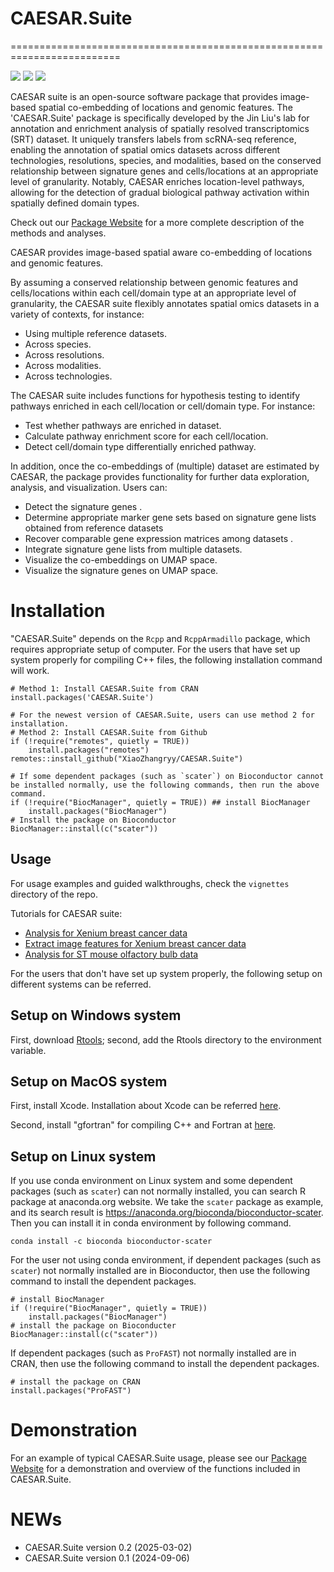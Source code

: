 # CAESAR.Suite

=========================================================================
<!-- badges: start -->

[![](https://www.r-pkg.org/badges/version-ago/CAESAR.Suite)](https://cran.r-project.org/package=CAESAR.Suite)
[![](https://cranlogs.r-pkg.org/badges/CAESAR.Suite?color=orange)](https://cran.r-project.org/package=CAESAR.Suite)
[![](https://cranlogs.r-pkg.org/badges/grand-total/CAESAR.Suite?color=orange)](https://cran.r-project.org/package=CAESAR.Suite)
<!-- badges: end -->

CAESAR suite is an open-source software package that provides image-based spatial co-embedding of locations and genomic features. The 'CAESAR.Suite' package is specifically developed by the Jin Liu's lab for annotation and enrichment analysis of spatially resolved transcriptomics (SRT) dataset. It uniquely transfers labels from scRNA-seq reference, enabling the annotation of spatial omics datasets across different technologies, resolutions, species, and modalities, based on the conserved relationship between signature genes and cells/locations at an appropriate level of granularity. Notably, CAESAR enriches location-level pathways, allowing for the detection of gradual biological pathway activation within spatially defined domain types. 

Check out  our [Package Website](https://XiaoZhangryy.github.io/CAESAR.Suite/index.html) for a more complete description of the methods and analyses. 

CAESAR provides image-based spatial aware co-embedding of locations and genomic features.

By assuming a conserved relationship between genomic features and cells/locations within each cell/domain type at an appropriate level of granularity, the CAESAR suite flexibly annotates spatial omics datasets in a variety of contexts, for instance:

* Using multiple reference datasets.
* Across species.
* Across resolutions.
* Across modalities.
* Across technologies.

The CAESAR suite includes functions for hypothesis testing to identify pathways enriched in each cell/location or cell/domain type. For instance:

* Test whether pathways are enriched in dataset.
* Calculate pathway enrichment score for each cell/location.
* Detect cell/domain type differentially enriched pathway. 

In addition, once the co-embeddings of (multiple) dataset are estimated by CAESAR, the package provides functionality for further data exploration, analysis, and visualization. Users can:

* Detect the signature genes .
* Determine appropriate marker gene sets based on signature gene lists obtained from reference datasets
* Recover comparable gene expression matrices among datasets .
* Integrate signature gene lists from multiple datasets.
* Visualize the co-embeddings on UMAP space.
* Visualize the signature genes on UMAP space.

# Installation
"CAESAR.Suite" depends on the `Rcpp` and `RcppArmadillo` package, which requires appropriate setup of computer. For the users that have set up system properly for compiling C++ files, the following installation command will work.
```{Rmd}
# Method 1: Install CAESAR.Suite from CRAN
install.packages('CAESAR.Suite')

# For the newest version of CAESAR.Suite, users can use method 2 for installation.
# Method 2: Install CAESAR.Suite from Github
if (!require("remotes", quietly = TRUE))
    install.packages("remotes")
remotes::install_github("XiaoZhangryy/CAESAR.Suite")

# If some dependent packages (such as `scater`) on Bioconductor cannot be installed normally, use the following commands, then run the above command.
if (!require("BiocManager", quietly = TRUE)) ## install BiocManager
    install.packages("BiocManager")
# Install the package on Bioconductor
BiocManager::install(c("scater"))
```

## Usage
For usage examples and guided walkthroughs, check the `vignettes` directory of the repo. 

Tutorials for CAESAR suite:

* [Analysis for Xenium breast cancer data](https://XiaoZhangryy.github.io/CAESAR.Suite/articles/XeniumBC.html)
* [Extract image features for Xenium breast cancer data](https://XiaoZhangryy.github.io/CAESAR.Suite/articles/XeniumBCEIF.html)
* [Analysis for ST mouse olfactory bulb data](https://XiaoZhangryy.github.io/CAESAR.Suite/articles/STMOB.html)

For the users that don't have set up system properly, the following setup on different systems can be referred.
## Setup on Windows system
First, download [Rtools](https://cran.r-project.org/bin/windows/Rtools/); second, add the Rtools directory to the environment variable.

## Setup on MacOS system
First, install Xcode. Installation about Xcode can be referred [here](https://stackoverflow.com/questions/8291146/xcode-installation-on-mac).

Second, install "gfortran" for compiling C++ and Fortran at [here](https://github.com/fxcoudert/gfortran-for-macOS).

## Setup on Linux  system
If you use conda environment on Linux system and some dependent packages (such as `scater`) can not normally installed, you can search R package at anaconda.org website. We take the `scater` package as example, and its search result is https://anaconda.org/bioconda/bioconductor-scater. Then you can install it in conda environment by following command.
```{Linux}
conda install -c bioconda bioconductor-scater
```
For the user not using conda environment, if  dependent packages (such as `scater`) not normally installed are in Bioconductor, then use the following command to install the dependent packages.
```{Linux}
# install BiocManager
if (!require("BiocManager", quietly = TRUE))
    install.packages("BiocManager")
# install the package on Bioconducter
BiocManager::install(c("scater"))
```
If  dependent packages (such as `ProFAST`) not normally installed are in CRAN, then use the following command to install the dependent packages.
```{Linux}
# install the package on CRAN
install.packages("ProFAST")
```

# Demonstration

For an example of typical CAESAR.Suite usage, please see our [Package Website](https://XiaoZhangryy.github.io/CAESAR.Suite/index.html) for a demonstration and overview of the functions included in CAESAR.Suite.

# NEWs
* CAESAR.Suite version 0.2 (2025-03-02)
* CAESAR.Suite version 0.1 (2024-09-06)


